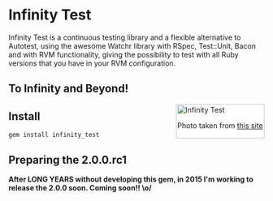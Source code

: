 # Infinity Test

Infinity Test is a continuous testing library and a flexible alternative to
Autotest, using the awesome Watchr library with RSpec, Test::Unit, Bacon and
with RVM functionality, giving the possibility to test with all Ruby versions
that you have in your RVM configuration.

## To Infinity and Beyond!

<div style="padding:2px; border:1px solid silver; float:right; margin:0 0 1em 2em; background:white">
  <img src="http://www.mixed-metaphor.org/fan/buzz/main01.jpg" alt="Infinity Test" />
  <p style="text-align:center">Photo taken from <a href="http://www.mixed-metaphor.org/fan/buzz/" title="buzz-light-year">this site</a></p>
</div>

## Install

    gem install infinity_test

## Preparing the 2.0.0.rc1

**After LONG YEARS without developing this gem, in 2015 I'm working to release the 2.0.0 soon. Coming soon!! \o/**
